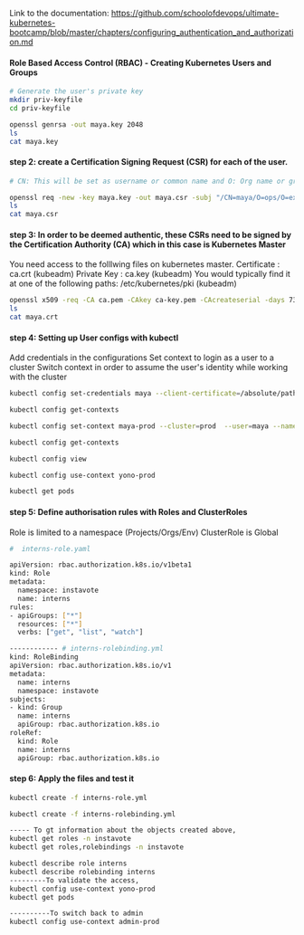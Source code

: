 Link to the documentation: https://github.com/schoolofdevops/ultimate-kubernetes-bootcamp/blob/master/chapters/configuring_authentication_and_authorization.md

#### Role Based Access Control (RBAC) - Creating Kubernetes Users and Groups
``````sh
# Generate the user's private key
mkdir priv-keyfile
cd priv-keyfile

openssl genrsa -out maya.key 2048
ls
cat maya.key

``````
#### step 2: create a Certification Signing Request (CSR) for each of the user.
``````sh
# CN: This will be set as username or common name and O: Org name or group

openssl req -new -key maya.key -out maya.csr -subj "/CN=maya/O=ops/O=example.org"
ls
cat maya.csr

``````
#### step 3: In order to be deemed authentic, these CSRs need to be signed by the Certification Authority (CA) which in this case is Kubernetes Master
You need access to the folllwing files on kubernetes master.
Certificate : ca.crt (kubeadm)
Private Key : ca.key (kubeadm)
You would typically find it at one of the following paths:
/etc/kubernetes/pki (kubeadm)

``````sh
openssl x509 -req -CA ca.pem -CAkey ca-key.pem -CAcreateserial -days 730 -in maya.csr -out maya.crt
ls
cat maya.crt

``````
#### step 4: Setting up User configs with kubectl
Add credentials in the configurations
Set context to login as a user to a cluster
Switch context in order to assume the user's identity while working with the cluster

``````sh
kubectl config set-credentials maya --client-certificate=/absolute/path/to/maya.crt --client-key=/absolute/path/to/maya.key

kubectl config get-contexts

kubectl config set-context maya-prod --cluster=prod  --user=maya --namespace=instavote

kubectl config get-contexts

kubectl config view

kubectl config use-context yono-prod

kubectl get pods

``````

#### step 5: Define authorisation rules with Roles and ClusterRoles
Role is limited to a namespace (Projects/Orgs/Env)
ClusterRole is Global

``````sh
#  interns-role.yaml

apiVersion: rbac.authorization.k8s.io/v1beta1
kind: Role
metadata:
  namespace: instavote
  name: interns
rules:
- apiGroups: ["*"]
  resources: ["*"]
  verbs: ["get", "list", "watch"]

------------ # interns-rolebinding.yml
kind: RoleBinding
apiVersion: rbac.authorization.k8s.io/v1
metadata:
  name: interns
  namespace: instavote
subjects:
- kind: Group
  name: interns
  apiGroup: rbac.authorization.k8s.io
roleRef:
  kind: Role
  name: interns
  apiGroup: rbac.authorization.k8s.io

``````
#### step 6: Apply the files and test it 
``````sh
kubectl create -f interns-role.yml

kubectl create -f interns-rolebinding.yml

----- To gt information about the objects created above,
kubectl get roles -n instavote
kubectl get roles,rolebindings -n instavote

kubectl describe role interns
kubectl describe rolebinding interns
---------To validate the access,
kubectl config use-context yono-prod
kubectl get pods

----------To switch back to admin
kubectl config use-context admin-prod

``````
